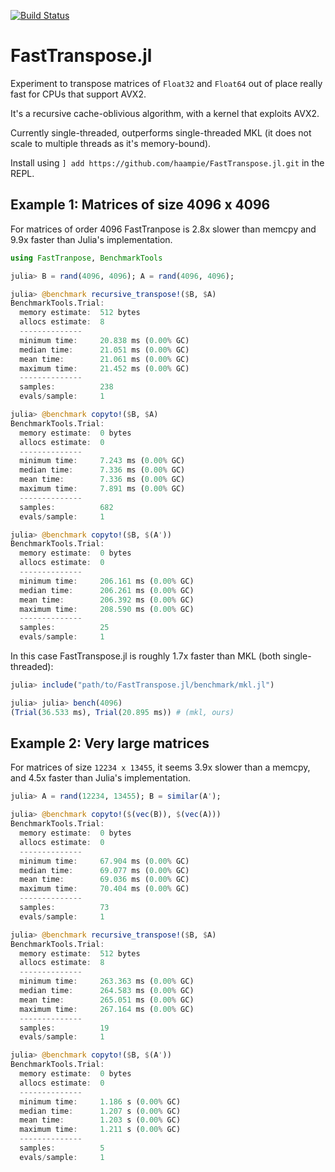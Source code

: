 [![Build Status](https://travis-ci.com/haampie/FastTranspose.jl.svg?branch=master)](https://travis-ci.com/haampie/FastTranspose.jl)

# FastTranspose.jl

Experiment to transpose matrices of `Float32` and `Float64` out of place really fast for CPUs that support AVX2.

It's a recursive cache-oblivious algorithm, with a kernel that exploits AVX2.

Currently single-threaded, outperforms single-threaded MKL (it does not scale to multiple threads as it's memory-bound).

Install using `] add https://github.com/haampie/FastTranspose.jl.git` in the REPL.

## Example 1: Matrices of size 4096 x 4096

For matrices of order 4096 FastTranpose is 2.8x slower than memcpy and 9.9x faster than Julia's implementation.

```julia
using FastTranpose, BenchmarkTools

julia> B = rand(4096, 4096); A = rand(4096, 4096);

julia> @benchmark recursive_transpose!($B, $A)
BenchmarkTools.Trial: 
  memory estimate:  512 bytes
  allocs estimate:  8
  --------------
  minimum time:     20.838 ms (0.00% GC)
  median time:      21.051 ms (0.00% GC)
  mean time:        21.061 ms (0.00% GC)
  maximum time:     21.452 ms (0.00% GC)
  --------------
  samples:          238
  evals/sample:     1

julia> @benchmark copyto!($B, $A)
BenchmarkTools.Trial: 
  memory estimate:  0 bytes
  allocs estimate:  0
  --------------
  minimum time:     7.243 ms (0.00% GC)
  median time:      7.336 ms (0.00% GC)
  mean time:        7.336 ms (0.00% GC)
  maximum time:     7.891 ms (0.00% GC)
  --------------
  samples:          682
  evals/sample:     1

julia> @benchmark copyto!($B, $(A'))
BenchmarkTools.Trial: 
  memory estimate:  0 bytes
  allocs estimate:  0
  --------------
  minimum time:     206.161 ms (0.00% GC)
  median time:      206.261 ms (0.00% GC)
  mean time:        206.392 ms (0.00% GC)
  maximum time:     208.590 ms (0.00% GC)
  --------------
  samples:          25
  evals/sample:     1
```

In this case FastTranspose.jl is roughly 1.7x faster than MKL (both single-threaded):

```julia
julia> include("path/to/FastTranspose.jl/benchmark/mkl.jl")

julia> julia> bench(4096)
(Trial(36.533 ms), Trial(20.895 ms)) # (mkl, ours)
```

## Example 2: Very large matrices

For matrices of size `12234 x 13455`, it seems 3.9x slower than a memcpy, and 4.5x faster than Julia's implementation.

```julia
julia> A = rand(12234, 13455); B = similar(A');

julia> @benchmark copyto!($(vec(B)), $(vec(A)))
BenchmarkTools.Trial: 
  memory estimate:  0 bytes
  allocs estimate:  0
  --------------
  minimum time:     67.904 ms (0.00% GC)
  median time:      69.077 ms (0.00% GC)
  mean time:        69.036 ms (0.00% GC)
  maximum time:     70.404 ms (0.00% GC)
  --------------
  samples:          73
  evals/sample:     1

julia> @benchmark recursive_transpose!($B, $A)
BenchmarkTools.Trial: 
  memory estimate:  512 bytes
  allocs estimate:  8
  --------------
  minimum time:     263.363 ms (0.00% GC)
  median time:      264.583 ms (0.00% GC)
  mean time:        265.051 ms (0.00% GC)
  maximum time:     267.164 ms (0.00% GC)
  --------------
  samples:          19
  evals/sample:     1

julia> @benchmark copyto!($B, $(A'))
BenchmarkTools.Trial: 
  memory estimate:  0 bytes
  allocs estimate:  0
  --------------
  minimum time:     1.186 s (0.00% GC)
  median time:      1.207 s (0.00% GC)
  mean time:        1.203 s (0.00% GC)
  maximum time:     1.211 s (0.00% GC)
  --------------
  samples:          5
  evals/sample:     1
```
